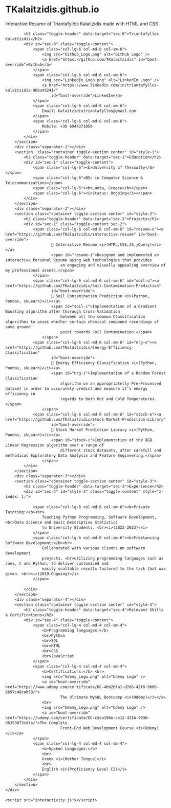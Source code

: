 # TKalaitzidis.github.io
Interactive Resume of Triantafyllos Kalaitzidis made with HTML and CSS
<html lang="en">

<head>
    <meta charset="UTF-8">
    <meta name="viewport" content="width=device-width, initial-scale=1.0">
    <title>Triantafyllos Kalaitzidis</title>
    <link rel="stylesheet" type="text/css" href="style.css">
    <link rel="stylesheet" href="https://maxcdn.bootstrapcdn.com/bootstrap/3.3.7/css/bootstrap.min.css"
        integrity="sha384-BVYiiSIFeK1dGmJRAkycuHAHRg32OmUcww7on3RYdg4Va+PmSTsz/K68vbdEjh4u" crossorigin="anonymous">
    <script src="https://code.jquery.com/jquery-3.6.4.min.js"></script>
    <link rel="preconnect" href="https://fonts.googleapis.com">
    <link rel="preconnect" href="https://fonts.gstatic.com" crossorigin>
    <link href="https://fonts.googleapis.com/css2?family=Montserrat:ital,wght@0,100..900;1,100..900&family=Open+Sans:ital,wght@0,300..800;1,300..800&family=Poppins:ital,wght@0,100;0,200;0,300;0,400;0,500;0,600;0,700;0,800;0,900;1,100;1,200;1,300;1,400;1,500;1,600;1,700;1,800;1,900&display=swap" rel="stylesheet">
    <meta author="Kalaitzidis Triantafyllos">
    <meta name="keywords" content="Triantafyllos Kalaitzidis,resume,curriculum vitae,cv" />
    <meta name="description" content="Triantafyllos Kalaitzidis' Interactive Resume" />
    <link rel="icon" href="Personal_Photo.png" type="image/x-icon" />

</head>

<body>
    <div>
        <section  class="container toggle-section center" id="style-0">
            
            <h2 class="toggle-header" data-target="sec-0">Triantafyllos Kalaitzidis</h2>
            <div id="sec-0" class="toggle-content">
                <span class="col-lg-6 col-md-6 col-sm-6">
                    <img src="Github_Logo.png" alt="Github Logo" />
                    <a href="https://github.com/TKalaitzidis" id="boot-override">Github</a>
                </span>
                <span class="col-lg-6 col-md-6 col-sm-6">
                    <img src="LinkedIn_Logo.png" alt="LinkedIn Logo" />
                    <a href="https://www.linkedin.com/in/triantafyllos-kalaitzidis-90ba43241/"
                        id="boot-override">LinkedIn</a>
                </span>
                <span class="col-lg-6 col-md-6 col-sm-6">
                    Email: kalaitzidistriantafyllos@gmail.com
                </span>
                <span class="col-lg-6 col-md-6 col-sm-6">
                    Mobile: +30 6944371050
                </span>
            </div>
        </section>
        <div class="separator-1"></div>
        <section  class="container toggle-section center" id="style-1">
            <h2 class="toggle-header" data-target="sec-1">Education</h2>
            <div id="sec-1" class="toggle-content">
                <span class="col-lg-6"><b>University of Thessally</b></span>
                <span class="col-lg-6">BSc in Computer Science & Telecommunications</span>
                <span class="col-lg-6"><b>Lamia, Greece</b></span>
                <span class="col-lg-6"><i>Status: Ongoing</i></span>
            </div>
        </section>
        <div class="separator-2"></div>
        <section class="container toggle-section center" id="style-2">
            <h2 class="toggle-header" data-target="sec-2">Projects</h2>
            <div id="sec-2" class="toggle-content sec-2">
                <span class="col-lg-6 col-md-6 col-sm-6" id="resume-o"><a href="https://github.com/TKalaitzidis/interactive-resume" id="boot-override">
                        🔗 Interactive Resume <i>(HTML,CSS,JS,jQuery)</i></a>
                        <span id="resume-i">Designed and implemented an interactive Personal Resume using web technologies that provides
                            an engaging and visually appealing overview of my professional assets.</span>
                </span>
                <span class="col-lg-6 col-md-6 col-sm-6" id="soil-o"><a href="https://github.com/TKalaitzidis/Soil-Contamination-Prediction"
                        id="boot-override">
                        🔗 Soil Contamination Prediction <i>(Python, Pandas, skLearn)</i></a>
                        <span id="soil-i">Implementation of a Gradient Boosting algorithm after thorough Cross-Validation
                            between all the common Classification algorithms to asses whether certain chemical compound recordings of some ground
                            point towards Soil Contamination.</span>
                    </span>
                <span class="col-lg-6 col-md-6 col-sm-6" id="nrg-o"><a href="https://github.com/TKalaitzidis/Energy-Efficiency-Classification"
                        id="boot-override">
                        🔗 Energy Efficiency Classification <i>(Python, Pandas, skLearn)</i></a>
                        <span id="nrg-i">Implementation of a Random Forest Classification
                            algorithm on an appropriatelly Pre-Processed dataset in order to accurately predict and measure it’s energy efficiency in
                            regards to both Hot and Cold Temperatures.</span>
                    </span>
                <span class="col-lg-6 col-md-6 col-sm-6" id="stock-o"><a href="https://github.com/TKalaitzidis/Stock-Market-Prediction-Library"
                        id="boot-override">
                        🔗 Stock Market Prediction Library <i>(Python, Pandas, skLearn)</i></a>
                        <span id="stock-i">Implementation of the XGB Linear Regression algorithm over a range of
                            different stock datasets, after carefull and methodical Exploratory Data Analysis and Feature Engineering.</span>
                    </span>
            </div>
        </section>
        <div class="separator-3"></div>
        <section class="container toggle-section center" id="style-3">
            <h2 class="toggle-header" data-target="sec-3">Experience</h2>
            <div id="sec-3" id="style-3" class="toggle-content" style="z-index: 1;">
    
                <span class="col-lg-6 col-md-6 col-sm-6"><b>Private Tutoring:</b><br>
                    Teaching Python Programming, Software Development, <br>Data Science and Basic Descriptive Statistics
                    to University Students. <br><i>(2022-2023)</i>
                </span>
                <span class="col-lg-6 col-md-6 col-sm-6"><b>Freelancing Software Development:</b><br>
                    Collaborated with various clients on software development
                    projects, <br>utilizing programming languages such as Java, C and Python, to deliver customized and
                    easily scallable results tailored to the task that was given. <br><i>(2019-Ongoing)</i>
                </span>
    
            </div>
        </section>
        <div class="separator-4"></div>
        <section class="container toggle-section center" id="style-4">
            <h2 class="toggle-header" data-target="sec-4">Relevant Skills & Certifications</h2>
            <div id="sec-4" class="toggle-content">
                <span class="col-lg-4 col-md-4 col-sm-4">
                    <b>Programming languages:</b>
                    <br>Python
                    <br>SQL
                    <br>HTML
                    <br>CSS
                    <br>JavaScript
                </span>
                <span class="col-lg-4 col-md-4 col-sm-4">
                    <b>Certifications:</b> <br>
                    <img src="Udemy_Logo.png" alt="Udemy Logo" />
                    <a id="boot-override" href="https://www.udemy.com/certificate/UC-4bb26fa1-d2d6-42f0-9b06-6697c46cab50/">
                            The Ultimate MySQL Bootcamp <i>(Udemy)</i></a>
                    <br>
                    <img src="Udemy_Logo.png" alt="Udemy Logo" />
                    <a id="boot-override" href="https://udemy.com/certificate/UC-c5ea196e-ae12-431b-9930-d6353073cd7e/">The Complete
                            Front-End Web Development Course <i>(Udemy)</i></a>
                </span>
                <span class="col-lg-4 col-md-4 col-sm-4">
                    <b>Spoken Languages:</b>
                    <br>
                    Greek <i>(Mother Tongue)</i>
                    <br>
                    English <i>(Proficiency Level C2)</i>
                </span>
            </div>
        </section>
    </div>
    
    <script src="interactivity.js"></script>
</body>

</html>
